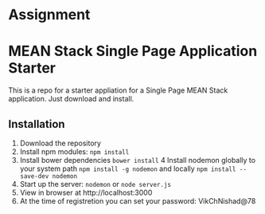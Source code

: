 # Assignment #
# MEAN Stack Single Page Application Starter

This is a repo for a starter appliation for a Single Page MEAN Stack application. Just download and install.

## Installation
1. Download the repository
2. Install npm modules: `npm install`
3. Install bower dependencies `bower install`
4  Install nodemon globally to your system path `npm install -g nodemon` and  locally `npm install --save-dev nodemon` 
4. Start up the server: `nodemon` or `node server.js`
5. View in browser at http://localhost:3000
6. At the time of registretion you can set your password: VikChNishad@78

